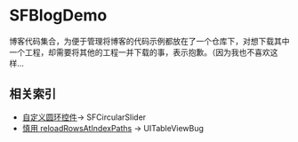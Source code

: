 # SFBlogDemo
博客代码集合，为便于管理将博客的代码示例都放在了一个仓库下，对想下载其中一个工程，却需要将其他的工程一并下载的事，表示抱歉。（因为我也不喜欢这样...

## 相关索引
- [自定义圆环控件](http://www.jianshu.com/p/75f7cc577e8a)-> SFCircularSlider
- [慎用 reloadRowsAtIndexPaths]() -> UITableViewBug

